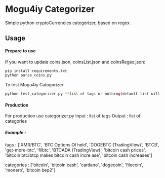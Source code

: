 # Mogu4iy Categorizer

Simple python cryptoCurrencies categorizer, based on regex.
## Usage
#### Prepare to use
If you want to update coins.json, coinsList.json and coinsRegex.json:

```sh
pip install requirements.txt
python parse_coins.py
```

To test Mogu4iy Catogorizer

```sh
python test_categorizer.py **list of tags or nothing(default list will be used)**
```
#### Production

For production use categorizer.py
Input : list of tags
Output : list of categories
##### Example : 
tags :
 ['XMR/BTC', 'BTC Options OI held', 'DOGEBTC (TradingView)', 'BTCB', 'get-more-btc', 'filbtc', 'BTCADA (TradingView)', 'bitcoin cash prices', 'bitcoin btc/btcp makes bitcoin cash incre
ase', 'bitcoin cash increases']

categories :
 ['bitcoin', 'bitcoin cash', 'cardano', 'dogecoin', 'filecoin', 'monero', 'bitcoin bep2']

